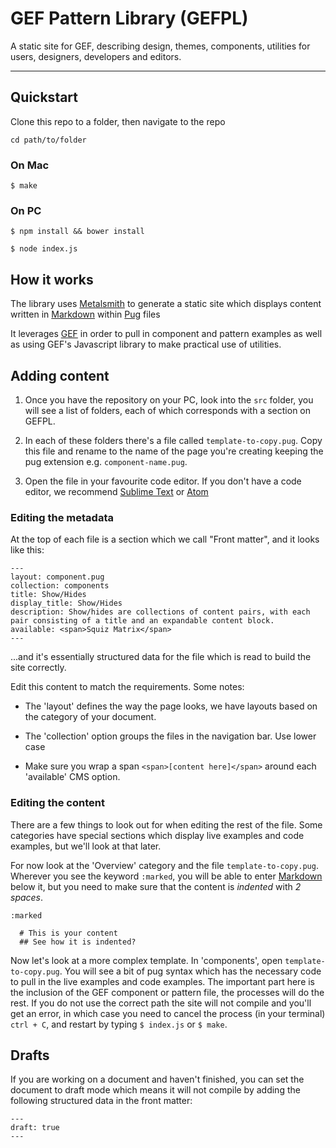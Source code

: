 # GEF Pattern Library (GEFPL)

A static site for GEF, describing design, themes, components, utilities for users, designers, developers and editors. 

---

## Quickstart

Clone this repo to a folder, then navigate to the repo

`cd path/to/folder`

### On Mac

`$ make`

### On PC

`$ npm install && bower install`

`$ node index.js`

## How it works

The library uses [Metalsmith](http://metalsmith.io) to generate a static site which displays content written in [Markdown](https://github.com/adam-p/markdown-here/wiki/Markdown-Cheatsheet) within [Pug](http://pugj.org) files

It leverages [GEF](https://bitbucket.org/dec-ce/gef) in order to pull in component and pattern examples as well as using GEF's Javascript library to make practical use of utilities.

## Adding content

1. Once you have the repository on your PC, look into the `src` folder, you will see a list of folders, each of which corresponds with a section on GEFPL. 

2. In each of these folders there's a file called `template-to-copy.pug`. Copy this file and rename to the name of the page you're creating keeping the pug extension e.g. `component-name.pug`.

3. Open the file in your favourite code editor. If you don't have a code editor, we recommend [Sublime Text](https://www.sublimetext.com/) or [Atom](https://atom.io/)

### Editing the metadata

At the top of each file is a section which we call "Front matter", and it looks like this:

```
---
layout: component.pug
collection: components
title: Show/Hides
display_title: Show/Hides
description: Show/hides are collections of content pairs, with each pair consisting of a title and an expandable content block.
available: <span>Squiz Matrix</span>
---
```

...and it's essentially structured data for the file which is read to build the site correctly. 

Edit this content to match the requirements. Some notes:

* The 'layout' defines the way the page looks, we have layouts based on the category of your document. 

* The 'collection' option groups the files in the navigation bar. Use lower case

* Make sure you wrap a span `<span>[content here]</span>` around each 'available' CMS option.


### Editing the content

There are a few things to look out for when editing the rest of the file. Some categories have special sections which display live examples and code examples, but we'll look at that later.

For now look at the 'Overview' category and the file `template-to-copy.pug`. Wherever you see the keyword `:marked`, you will be able to enter [Markdown](https://github.com/adam-p/markdown-here/wiki/Markdown-Cheatsheet) below it, but you need to make sure that the content is _indented_ with _2 spaces_.

```
:marked
  
  # This is your content
  ## See how it is indented?

```

Now let's look at a more complex template. In 'components', open `template-to-copy.pug`. You will see a bit of pug syntax which has the necessary code to pull in the live examples and code examples. The important part here is the inclusion of the GEF component or pattern file, the processes will do the rest. If you do not use the correct path the site will not compile and you'll get an error, in which case you need to cancel the process (in your terminal) `ctrl + C`, and restart by typing `$ index.js` or `$ make`.

## Drafts

If you are working on a document and haven't finished, you can set the document to draft mode which means it will not compile by adding the following structured data in the front matter:

```
--- 
draft: true
---
```